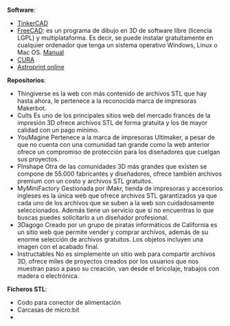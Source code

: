 <b>Software</b>:
- [TinkerCAD](https://www.tinkercad.com/)
- [FreeCAD](http://www.freecadweb.org/wiki/index.php?title=Download/es): es un programa de dibujo en 3D de software libre (licencia LGPL) y multiplataforma. Es decir, se puede instalar gratuitamente en cualquier ordenador que tenga un sistema operativo Windows, Linux o Mac OS. [Manual](http://www.iearobotics.com/wiki/index.php?title=Dise%C3%B1o_de_piezas_con_Freecad)
- [CURA](https://ultimaker.com/en/products/ultimaker-cura-software)
- [Astroprint online](https://www.astroprint.com/es/online-stl-slicer-and-gcode-x3g-generator)

<b>Repositorios</b>:
- Thingiverse es la web con más contenido de archivos STL que hay hasta ahora, le pertenece a la reconocida marca de impresoras Makerbot. 
- Cults Es uno de los principales sitios web del mercado francés de la impresión 3D ofrece archivos STL de forma gratuita y los de mayor calidad con un pago mínimo.
- YouMagine Pertenece a la marca de impresoras Ultimaker, a pesar de que no cuenta con una comunidad tan grande como la web anterior ofrece un compromiso de protección para los diseñadores que cuelgan sus proyectos. 
- Pinshape Otra de las comunidades 3D más grandes que existen se compone de 55.000 fabricantes y diseñadores, ofrece también archivos premium con un costo y archivos STL gratuitos.
- MyMiniFactory Gestionada por iMakr, tienda de impresoras y accesorios ingleses es la única web que ofrece archivos STL garantizados ya que cada uno de los archivos que se suben a la web son cuidadosamente seleccionados. Además tiene un servicio que si no encuentras lo que buscas puedes solicitarlo a un diseñador profesional.
- 3Dagogo Creado por un grupo de piratas informáticos de California es un sitio web que permite vender y comprar archivos, además de su enorme selección de archivos gratuitos. Los objetos incluyen una imagen con el acabado final.
- Instructables No es simplemente un sitio web para compartir archivos 3D, ofrece miles de proyectos creados por los usuarios que nos muestran paso a paso su creación, van desde el bricolaje, trabajos con madera o electrónica.

<b>Ficheros STL</b>:
- Codo para conector de alimentación
- Carcasas de micro:bit
- 


